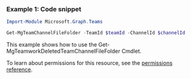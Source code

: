 ### Example 1: Code snippet

```powershellImport-Module Microsoft.Graph.Teams

Get-MgTeamChannelFileFolder -TeamId $teamId -ChannelId $channelId
```
This example shows how to use the Get-MgTeamworkDeletedTeamChannelFileFolder Cmdlet.
To learn about permissions for this resource, see the [permissions reference](/graph/permissions-reference).

